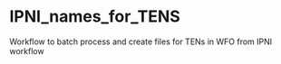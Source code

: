# IPNI_names_for_TENS
Workflow to batch process and create files for TENs in WFO from IPNI workflow
